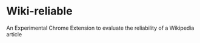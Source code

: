 Wiki-reliable
=============

An Experimental Chrome Extension to evaluate the reliability of a Wikipedia article
